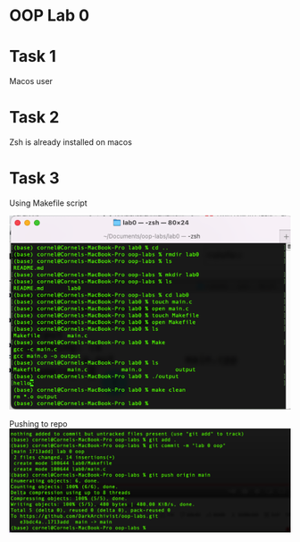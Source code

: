 # OOP Lab 0

# Task 1

Macos user

# Task 2

Zsh is already installed on macos

# Task 3

Using Makefile script

![alt text](https://github.com/DarkArchivist/oop-labs/blob/main/lab0/Screenshot%202022-09-11%20at%2010.53.55.png)
 
Pushing to repo
![alt text](https://github.com/DarkArchivist/oop-labs/blob/main/lab0/Screenshot%202022-09-11%20at%2010.54.48.png)
